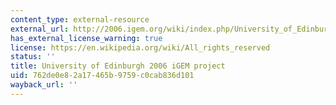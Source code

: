```yaml
---
content_type: external-resource
external_url: http://2006.igem.org/wiki/index.php/University_of_Edinburgh_2006
has_external_license_warning: true
license: https://en.wikipedia.org/wiki/All_rights_reserved
status: ''
title: University of Edinburgh 2006 iGEM project
uid: 762de0e8-2a17-465b-9759-c0cab836d101
wayback_url: ''
---
```

